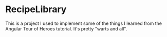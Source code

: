# RecipeLibrary
 
This is a project I used to implement some of the things I learned from the Angular Tour of Heroes tutorial. It's pretty "warts and all".
